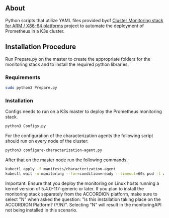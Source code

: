 
## About
Python scripts that utilize YAML files provided byof <a href="https://github.com/carlosedp/cluster-monitoring" target="_blank">Cluster Monitoring stack for ARM / X86-64 platforms</a> project to automate the deployment of Prometheus in a K3s cluster.
## Installation Procedure
Run Prepare.py on the master to create the appropriate folders for the monitoring stack and to install the required python libraries.
### Requirements
```bash
sudo python3 Prepare.py
```
### Installation
Configs needs to run on a K3s master to deploy the Prometheus monitoring stack.
```bash
python3 Configs.py
```

For the configuration of the characterization agents the following script should run on every node of the cluster:
```bash
python3 configure-characterization-agent.py
```
After that on the master node run the following commands:
```bash
kubectl apply -f manifests/characterization-agent
kubectl wait -n monitoring --for=condition=ready --timeout=60s pod -l app=char-agent
```
Important: Ensure that you deploy the monitoring on Linux hosts running a kernel version of 5.4.0-117-generic or later. If you plan to install the monitoring stack separately from the ACCORDION platform, make sure to select "N" when asked the question: "Is this installation taking place on the ACCORDION Platform? (Y/N)". Selecting "N" will result in the monitoringAPI not being installed in this scenario.